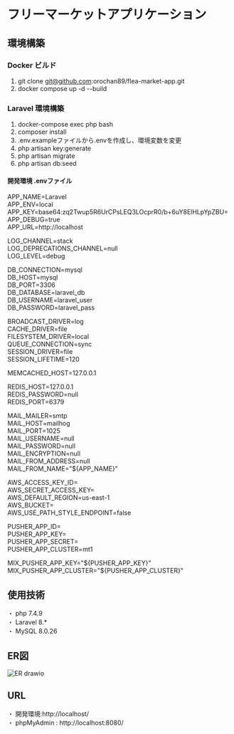 # フリーマーケットアプリケーション

## 環境構築

### Docker ビルド
1. git clone git@github.com:orochan89/flea-market-app.git
2. docker compose up -d --build

### Laravel 環境構築
1. docker-compose exec php bash
2. composer install
3. .env.exampleファイルから.envを作成し、環境変数を変更
4. php artisan key:generate
5. php artisan migrate
6. php artisan db:seed

#### 開発環境 .envファイル
APP_NAME=Laravel  
APP_ENV=local  
APP_KEY=base64:zq2Twup5R6UrCPsLEQ3LOcprR0/b+6uY8ElHLpYpZBU=  
APP_DEBUG=true  
APP_URL=http://localhost  

LOG_CHANNEL=stack  
LOG_DEPRECATIONS_CHANNEL=null  
LOG_LEVEL=debug  

DB_CONNECTION=mysql  
DB_HOST=mysql  
DB_PORT=3306  
DB_DATABASE=laravel_db  
DB_USERNAME=laravel_user  
DB_PASSWORD=laravel_pass  

BROADCAST_DRIVER=log  
CACHE_DRIVER=file  
FILESYSTEM_DRIVER=local  
QUEUE_CONNECTION=sync  
SESSION_DRIVER=file  
SESSION_LIFETIME=120  

MEMCACHED_HOST=127.0.0.1  

REDIS_HOST=127.0.0.1  
REDIS_PASSWORD=null  
REDIS_PORT=6379  

MAIL_MAILER=smtp  
MAIL_HOST=mailhog  
MAIL_PORT=1025  
MAIL_USERNAME=null  
MAIL_PASSWORD=null  
MAIL_ENCRYPTION=null  
MAIL_FROM_ADDRESS=null  
MAIL_FROM_NAME="${APP_NAME}"  

AWS_ACCESS_KEY_ID=  
AWS_SECRET_ACCESS_KEY=  
AWS_DEFAULT_REGION=us-east-1  
AWS_BUCKET=  
AWS_USE_PATH_STYLE_ENDPOINT=false  

PUSHER_APP_ID=  
PUSHER_APP_KEY=  
PUSHER_APP_SECRET=  
PUSHER_APP_CLUSTER=mt1  

MIX_PUSHER_APP_KEY="${PUSHER_APP_KEY}"  
MIX_PUSHER_APP_CLUSTER="${PUSHER_APP_CLUSTER}"  

## 使用技術
・ php 7.4.9  
・ Laravel 8.*  
・ MySQL 8.0.26  

## ER図
![ER drawio](https://github.com/user-attachments/assets/e0f9fed5-4a94-439f-9d15-cbd2e278338d)


## URL
・ 開発環境:http://localhost/  
・ phpMyAdmin : http://localhost:8080/  
